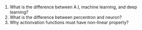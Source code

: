 1. What is the difference between A.I, machine learning, and deep learning?
2. What is the difference between percentron and neuron?
3. Why actionvation functions must have non-linear property?
